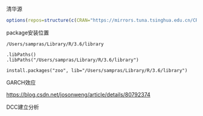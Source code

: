 清华源

```R
options(repos=structure(c(CRAN="https://mirrors.tuna.tsinghua.edu.cn/CRAN/")))
```

package安装位置

```
/Users/sampras/Library/R/3.6/library
```

```
.libPaths()
.libPaths("/Users/sampras/Library/R/3.6/library")
```

```
install.packages("zoo", lib="/Users/sampras/Library/R/3.6/library")
```

GARCH效应

https://blog.csdn.net/josonweng/article/details/80792374

DCC建立分析

